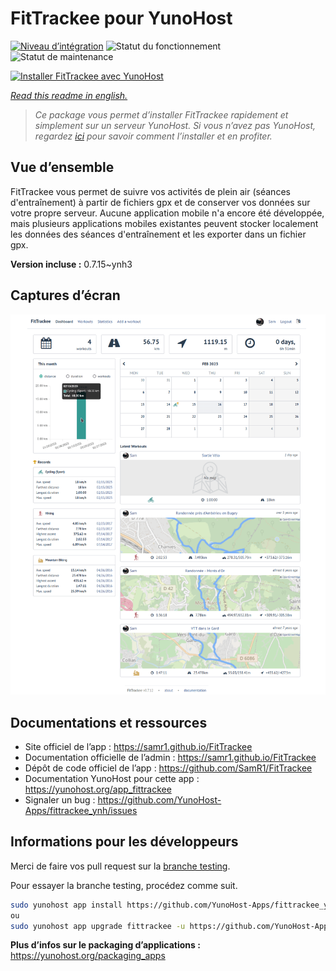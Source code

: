 <!--
N.B.: This README was automatically generated by https://github.com/YunoHost/apps/tree/master/tools/README-generator
It shall NOT be edited by hand.
-->

# FitTrackee pour YunoHost

[![Niveau d’intégration](https://dash.yunohost.org/integration/fittrackee.svg)](https://dash.yunohost.org/appci/app/fittrackee) ![Statut du fonctionnement](https://ci-apps.yunohost.org/ci/badges/fittrackee.status.svg) ![Statut de maintenance](https://ci-apps.yunohost.org/ci/badges/fittrackee.maintain.svg)

[![Installer FitTrackee avec YunoHost](https://install-app.yunohost.org/install-with-yunohost.svg)](https://install-app.yunohost.org/?app=fittrackee)

*[Read this readme in english.](./README.md)*

> *Ce package vous permet d’installer FitTrackee rapidement et simplement sur un serveur YunoHost.
Si vous n’avez pas YunoHost, regardez [ici](https://yunohost.org/#/install) pour savoir comment l’installer et en profiter.*

## Vue d’ensemble

FitTrackee vous permet de suivre vos activités de plein air (séances d'entraînement) à partir de fichiers gpx et de conserver vos données sur votre propre serveur.
Aucune application mobile n'a encore été développée, mais plusieurs applications mobiles existantes peuvent stocker localement les données des séances d'entraînement et les exporter dans un fichier gpx.

**Version incluse :** 0.7.15~ynh3

## Captures d’écran

![Capture d’écran de FitTrackee](./doc/screenshots/screenshot-fittrackee.png)

## Documentations et ressources

* Site officiel de l’app : <https://samr1.github.io/FitTrackee>
* Documentation officielle de l’admin : <https://samr1.github.io/FitTrackee>
* Dépôt de code officiel de l’app : <https://github.com/SamR1/FitTrackee>
* Documentation YunoHost pour cette app : <https://yunohost.org/app_fittrackee>
* Signaler un bug : <https://github.com/YunoHost-Apps/fittrackee_ynh/issues>

## Informations pour les développeurs

Merci de faire vos pull request sur la [branche testing](https://github.com/YunoHost-Apps/fittrackee_ynh/tree/testing).

Pour essayer la branche testing, procédez comme suit.

``` bash
sudo yunohost app install https://github.com/YunoHost-Apps/fittrackee_ynh/tree/testing --debug
ou
sudo yunohost app upgrade fittrackee -u https://github.com/YunoHost-Apps/fittrackee_ynh/tree/testing --debug
```

**Plus d’infos sur le packaging d’applications :** <https://yunohost.org/packaging_apps>